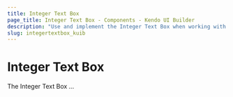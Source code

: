 ```yaml
---
title: Integer Text Box
page_title: Integer Text Box - Components - Kendo UI Builder
description: "Use and implement the Integer Text Box when working with the Kendo UI Builder tool for creating and managing Angular and AngularJS-based web applications."
slug: integertextbox_kuib
---
```


# Integer Text Box

The Integer Text Box ...

<!-- screen -->
